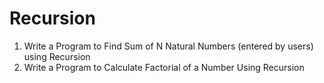 # Recursion

1) Write a Program to Find Sum of N Natural Numbers (entered by users) using Recursion
2) Write a Program to Calculate Factorial of a Number Using Recursion
